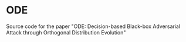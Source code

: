 # ODE
Source code for the paper "ODE: Decision-based Black-box Adversarial Attack through Orthogonal Distribution Evolution"

